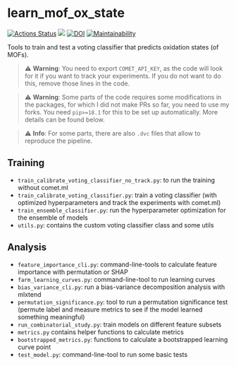# learn_mof_ox_state

[![Actions Status](https://github.com/kjappelbaum/learn_mof_ox_state/workflows/Python%20package/badge.svg)](https://github.com/kjappelbaum/learn_mof_ox_state/actions)
[![](https://img.shields.io/badge/python-3.6+-blue.svg)](https://www.python.org/download/releases/3.6.0/)
[![DOI](https://zenodo.org/badge/208837592.svg)](https://zenodo.org/badge/latestdoi/208837592)
[![Maintainability](https://api.codeclimate.com/v1/badges/2a0c417e69517a2738d2/maintainability)](https://codeclimate.com/github/kjappelbaum/learn_mof_ox_state/maintainability)

Tools to train and test a voting classifier that predicts oxidation states (of MOFs).

> ⚠️ **Warning**: You need to export `COMET_API_KEY`, as the code will look for it if you want to track your experiments. If you do not want to do this, remove those lines in the code.

> ⚠️ **Warning**: Some parts of the code requires some modifications in the packages, for which I did not make PRs so far, you need to use my forks. You need `pip>=18.1` for this to be set up automatically. More details can be found below.

> ⚠️ **Info**: For some parts, there are also `.dvc` files that allow to reproduce the pipeline.

## Training

- `train_calibrate_voting_classifier_no_track.py`: to run the training without comet.ml
- `train_calibrate_voting_classifier.py`: train a voting classifier (with optimized hyperparameters and track the experiments with comet.ml)
- `train_ensemble_classifier.py`: run the hyperparameter optimization for the ensemble of models
- `utils.py`: contains the custom voting classifier class and some utils

## Analysis

- `feature_importance_cli.py`: command-line-tools to calculate feature importance with permutation or SHAP
- `farm_learning_curves.py`: command-line-tool to run learning curves
- `bias_variance_cli.py`: run a bias-variance decomposition analysis with mlxtend
- `permutation_significance.py`: tool to run a permutation significance test (permute label and measure metrics to see if the model learned something meaningful)
- `run_combinatorial_study.py`: train models on different feature subsets
- `metrics.py` contains helper functions to calculate metrics
- `bootstrapped_metrics.py`: functions to calculate a bootstrapped learning curve point
- `test_model.py`: command-line-tool to run some basic tests
